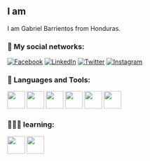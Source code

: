 ## I am

I am Gabriel Barrientos from Honduras.

### 👥 My social networks: 

<div align="left">
  
  <a href="https://www.facebook.com/galexbh" target="_blank"><img src="https://img.shields.io/badge/Facebook-%233b5998.svg?&style=flat-square&logo=facebook&logoColor=white" alt="Facebook"></a>
  <a href="https://www.linkedin.com/in/galexbh/" target="_blank"><img src="https://img.shields.io/badge/LinkedIn-%230077B5.svg?&style=flat-square&logo=linkedin&logoColor=white" alt="LinkedIn"></a>
  <a href="https://twitter.com/galexbh" target="_blank"><img src="https://img.shields.io/badge/-Twitter-1da1f2?style=flat-square&labelColor=1da1f2&logo=twitter&logoColor=white" alt="Twitter"></a>
  <a href="https://www.instagram.com/galexbh/" target="_blank"><img src="https://img.shields.io/badge/Instagram-%23E4405F.svg?&style=flat-square&logo=instagram&logoColor=white" alt="Instagram"></a>
</div>

### 🧰 Languages and Tools: 

<p align="left">
  <img src="https://i.giphy.com/media/IdyAQJVN2kVPNUrojM/200.webp" width="40">
  <img src="https://i.giphy.com/media/LMt9638dO8dftAjtco/200.webp" width="40">
  <img src="https://media.giphy.com/media/XAxylRMCdpbEWUAvr8/giphy.gif" width="40">
  <img src="https://media3.giphy.com/media/ln7z2eWriiQAllfVcn/200w.webp" width="40">
  <img src="https://cdn.iconscout.com/icon/free/png-512/typescript-1174965.png" width="40">
  <img src="https://media3.giphy.com/media/kdFc8fubgS31b8DsVu/giphy.webp" width="40">
</p>

### 👨🏽‍🏫 learning: 

<p align="left">
  <img src="https://media.giphy.com/media/fsEaZldNC8A1PJ3mwp/giphy.gif" width="40">
  <img src="https://i.giphy.com/media/eNAsjO55tPbgaor7ma/200w.webp" width="40">
</p>

<!--
- 🔭 I’m currently working on ...
- 🌱 I’m currently learning ...
- 👯 I’m looking to collaborate on ...
- 🤔 I’m looking for help with ...
- 💬 Ask me about ...
- 📫 How to reach me: ...
- 😄 Pronouns: ...
- ⚡ Fun fact: ...
-->

